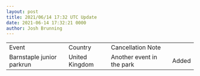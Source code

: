 ```yaml
---
layout: post
title: 2021/06/14 17:32 UTC Update
date: 2021-06-14 17:32:21 0000
author: Josh Brunning
---
```


<table style='width: 100%'>
    <tr>
        <td>Event</td>
        <td>Country</td>
        <td>Cancellation Note</td>
        <td></td>
    </tr>
    <tr>
        <td>Barnstaple junior parkrun</td>
        <td>United Kingdom</td>
        <td>Another event in the park</td>
        <td>Added</td>
    </tr>
